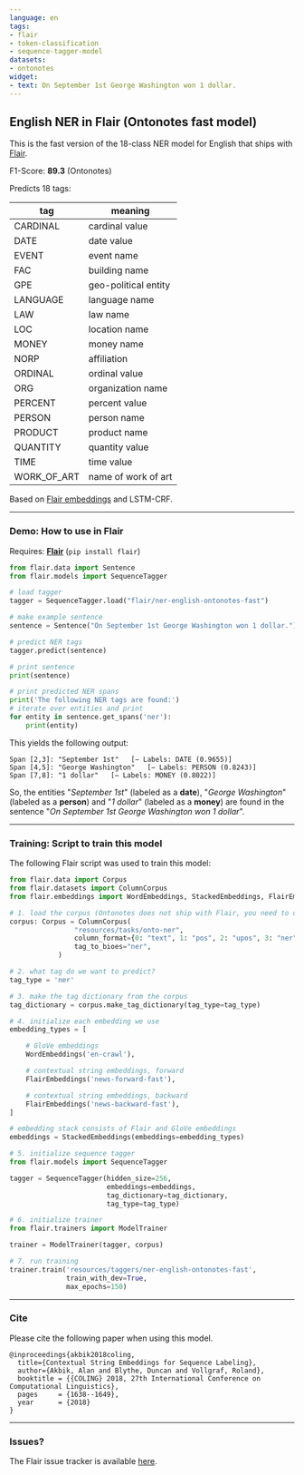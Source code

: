 ```yaml
---
language: en
tags:
- flair
- token-classification
- sequence-tagger-model
datasets:
- ontonotes
widget:
- text: On September 1st George Washington won 1 dollar.
---
```


## English NER in Flair (Ontonotes fast model)

This is the fast version of the 18-class NER model for English that ships with [Flair](https://github.com/flairNLP/flair/).

F1-Score: **89.3** (Ontonotes)

Predicts 18 tags:

| **tag**                        | **meaning** |
|---------------------------------|-----------|
| CARDINAL    | cardinal value | 
| DATE         | date value | 
| EVENT         | event name | 
| FAC         | building name | 
| GPE         | geo-political entity | 
| LANGUAGE         | language name | 
| LAW         | law name | 
| LOC         | location name | 
| MONEY         | money name | 
| NORP         | affiliation | 
| ORDINAL         | ordinal value | 
| ORG         | organization name | 
| PERCENT         | percent value | 
| PERSON         | person name | 
| PRODUCT         | product name | 
| QUANTITY         | quantity value | 
| TIME         | time value | 
| WORK_OF_ART         | name of work of art | 

Based on [Flair embeddings](https://www.aclweb.org/anthology/C18-1139/) and LSTM-CRF.

---

### Demo: How to use in Flair

Requires: **[Flair](https://github.com/flairNLP/flair/)** (`pip install flair`)

```python
from flair.data import Sentence
from flair.models import SequenceTagger

# load tagger
tagger = SequenceTagger.load("flair/ner-english-ontonotes-fast")

# make example sentence
sentence = Sentence("On September 1st George Washington won 1 dollar.")

# predict NER tags
tagger.predict(sentence)

# print sentence
print(sentence)

# print predicted NER spans
print('The following NER tags are found:')
# iterate over entities and print
for entity in sentence.get_spans('ner'):
    print(entity)

```

This yields the following output:
```
Span [2,3]: "September 1st"   [− Labels: DATE (0.9655)]
Span [4,5]: "George Washington"   [− Labels: PERSON (0.8243)]
Span [7,8]: "1 dollar"   [− Labels: MONEY (0.8022)]
```

So, the entities "*September 1st*" (labeled as a **date**), "*George Washington*" (labeled as a **person**) and "*1 dollar*" (labeled as a **money**) are found in the sentence "*On September 1st George Washington won 1 dollar*". 


---

### Training: Script to train this model

The following Flair script was used to train this model: 

```python
from flair.data import Corpus
from flair.datasets import ColumnCorpus
from flair.embeddings import WordEmbeddings, StackedEmbeddings, FlairEmbeddings

# 1. load the corpus (Ontonotes does not ship with Flair, you need to download and reformat into a column format yourself)
corpus: Corpus = ColumnCorpus(
                "resources/tasks/onto-ner",
                column_format={0: "text", 1: "pos", 2: "upos", 3: "ner"},
                tag_to_bioes="ner",
            )

# 2. what tag do we want to predict?
tag_type = 'ner'

# 3. make the tag dictionary from the corpus
tag_dictionary = corpus.make_tag_dictionary(tag_type=tag_type)

# 4. initialize each embedding we use
embedding_types = [

    # GloVe embeddings
    WordEmbeddings('en-crawl'),

    # contextual string embeddings, forward
    FlairEmbeddings('news-forward-fast'),

    # contextual string embeddings, backward
    FlairEmbeddings('news-backward-fast'),
]

# embedding stack consists of Flair and GloVe embeddings
embeddings = StackedEmbeddings(embeddings=embedding_types)

# 5. initialize sequence tagger
from flair.models import SequenceTagger

tagger = SequenceTagger(hidden_size=256,
                        embeddings=embeddings,
                        tag_dictionary=tag_dictionary,
                        tag_type=tag_type)

# 6. initialize trainer
from flair.trainers import ModelTrainer

trainer = ModelTrainer(tagger, corpus)

# 7. run training
trainer.train('resources/taggers/ner-english-ontonotes-fast',
              train_with_dev=True,
              max_epochs=150)
```



---

### Cite

Please cite the following paper when using this model.

```
@inproceedings{akbik2018coling,
  title={Contextual String Embeddings for Sequence Labeling},
  author={Akbik, Alan and Blythe, Duncan and Vollgraf, Roland},
  booktitle = {{COLING} 2018, 27th International Conference on Computational Linguistics},
  pages     = {1638--1649},
  year      = {2018}
}
```

---

### Issues?

The Flair issue tracker is available [here](https://github.com/flairNLP/flair/issues/).
